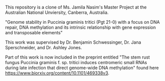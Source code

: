 This repository is a clone of Ms. Jamila Nasim's Master Project at the Australian National Unviersity, Canberra, Australia.  

"Genome stability in Puccinia graminis tritici (Pgt 21-0) with a focus on DNA repair, DNA methylation and its intrinsic relationship with gene expression and transposable elements"  

This work was supervised by Dr. Benjamin Schwessinger, Dr. Jana Sperschneider, and Dr. Ashley Jones.

Part of this work is now included in the preprint entitled "The stem rust fungus Puccinia graminis f. sp. tritici induces centromeric small RNAs during late infection that direct genome-wide DNA methylation" found here https://www.biorxiv.org/content/10.1101/469338v3.
